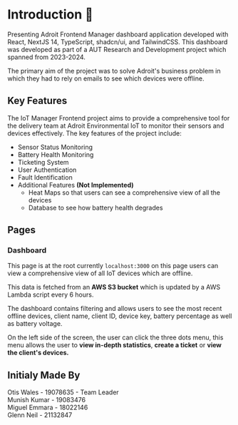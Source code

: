 # Introduction 🎉

Presenting Adroit Frontend Manager dashboard application developed with React, NextJS 14, TypeScript, shadcn/ui, and TailwindCSS. This dashboard was developed as part of a AUT Research and Development project which spanned from 2023-2024.

The primary aim of the project was to solve Adroit's business problem in which they had to rely on emails to see which devices were offline.


## Key Features

The IoT Manager Frontend project aims to provide a comprehensive tool for the delivery team at Adroit Environmental IoT to monitor their sensors and devices effectively. The key features of the project include:

- Sensor Status Monitoring
- Battery Health Monitoring
- Ticketing System
- User Authentication
- Fault Identification
- Additional Features **(Not Implemented)**
    - Heat Maps so that users can see a comprehensive view of all the devices
    - Database to see how battery health degrades

## Pages

### Dashboard

This page is at the root currently `localhost:3000` on this page users can view a comprehensive view of all IoT devices which are offline. 

This data is fetched from an **AWS S3 bucket** which is updated by a AWS Lambda script every 6 hours.


The dashboard contains filtering and allows users to see the most recent offline devices, client name, client ID, device key, battery percentage as well as battery voltage.

On the left side of the screen, the user can click the three dots menu, this menu allows the user to **view in-depth statistics**, **create a ticket** or **view the client's devices.**


## Initialy Made By

Otis Wales - 19078635 - Team Leader
<br>
Munish Kumar - 19083476
<br>
Miguel Emmara - 18022146
<br>
Glenn Neil - 21132847
